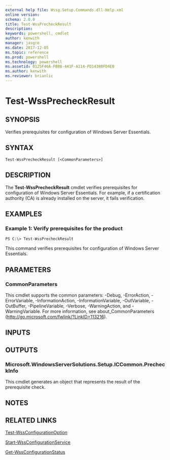 ```yaml
---
external help file: Wssg.Setup.Commands.dll-Help.xml
online version: 
schema: 2.0.0
title: Test-WssPrecheckResult
description: 
keywords: powershell, cmdlet
author: kenwith
manager: jasgro
ms.date: 2017-12-05
ms.topic: reference
ms.prod: powershell
ms.technology: powershell
ms.assetid: 0125F46A-FB88-441F-A114-FD14388FD4EB
ms.author: kenwith
ms.reviewer: brianlic
---
```


# Test-WssPrecheckResult

## SYNOPSIS
Verifies prerequisites for configuration of Windows Server Essentials.

## SYNTAX

```
Test-WssPrecheckResult [<CommonParameters>]
```

## DESCRIPTION
The **Test-WssPrecheckResult** cmdlet verifies prerequisites for configuration of Windows Server Essentials.
For example, if a certification authority (CA) is already installed on the server, it fails verification.

## EXAMPLES

### Example 1: Verify prerequisites for the product
```
PS C:\> Test-WssPrecheckResult
```

This command verifies prerequisites for configuration of Windows Server Essentials.

## PARAMETERS

### CommonParameters
This cmdlet supports the common parameters: -Debug, -ErrorAction, -ErrorVariable, -InformationAction, -InformationVariable, -OutVariable, -OutBuffer, -PipelineVariable, -Verbose, -WarningAction, and -WarningVariable. For more information, see about_CommonParameters (http://go.microsoft.com/fwlink/?LinkID=113216).

## INPUTS

## OUTPUTS

### Microsoft.WindowsServerSolutions.Setup.ICCommon.PrecheckInfo
This cmdlet generates an object that represents the result of the prerequisite check.

## NOTES

## RELATED LINKS

[Test-WssConfigurationOption](./Test-WssConfigurationOption.md)

[Start-WssConfigurationService](./Start-WssConfigurationService.md)

[Get-WssConfigurationStatus](./Get-WssConfigurationStatus.md)

